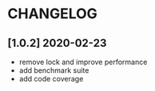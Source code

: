 # CHANGELOG

## [1.0.2] 2020-02-23
- remove lock and improve performance
- add benchmark suite
- add code coverage